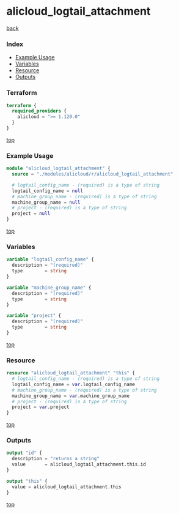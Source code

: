 # alicloud_logtail_attachment

[back](../alicloud.md)

### Index

- [Example Usage](#example-usage)
- [Variables](#variables)
- [Resource](#resource)
- [Outputs](#outputs)

### Terraform

```terraform
terraform {
  required_providers {
    alicloud = ">= 1.120.0"
  }
}
```

[top](#index)

### Example Usage

```terraform
module "alicloud_logtail_attachment" {
  source = "./modules/alicloud/r/alicloud_logtail_attachment"

  # logtail_config_name - (required) is a type of string
  logtail_config_name = null
  # machine_group_name - (required) is a type of string
  machine_group_name = null
  # project - (required) is a type of string
  project = null
}
```

[top](#index)

### Variables

```terraform
variable "logtail_config_name" {
  description = "(required)"
  type        = string
}

variable "machine_group_name" {
  description = "(required)"
  type        = string
}

variable "project" {
  description = "(required)"
  type        = string
}
```

[top](#index)

### Resource

```terraform
resource "alicloud_logtail_attachment" "this" {
  # logtail_config_name - (required) is a type of string
  logtail_config_name = var.logtail_config_name
  # machine_group_name - (required) is a type of string
  machine_group_name = var.machine_group_name
  # project - (required) is a type of string
  project = var.project
}
```

[top](#index)

### Outputs

```terraform
output "id" {
  description = "returns a string"
  value       = alicloud_logtail_attachment.this.id
}

output "this" {
  value = alicloud_logtail_attachment.this
}
```

[top](#index)